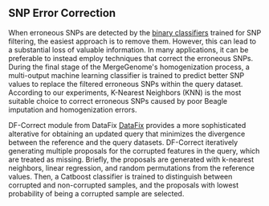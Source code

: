 ## SNP Error Correction

When erroneous SNPs are detected by the [binary classifiers](https://github.com/AI-sandbox/merge-vcf-files/blob/main/readmes/README_6_ml_source_classifiers_for_snp_filtering.md) trained for SNP filtering, the easiest approach is to remove them. However, this can lead to a substantial loss of valuable information. In many applications, it can be preferable to instead employ techniques that correct the erroneous SNPs. During the final stage of the MergeGenome's homogenization process, a multi-output machine learning classifier is trained to predict better SNP values to replace the filtered erroneous SNPs within the query dataset. According to our experiments, K-Nearest Neighbors (KNN) is the most suitable choice to correct erroneous SNPs caused by poor Beagle imputation and homogenization errors.

DF-Correct module from DataFix [DataFix](https://github.com/AI-sandbox/Datafix) provides a more sophisticated alterative for obtaining an updated query that minimizes the divergence between the reference and the query datasets. DF-Correct iteratively generating multiple proposals for the corrupted features in the query, which are treated as missing. Briefly, the proposals are generated with k-nearest neighbors, linear regression, and random permutations from the reference values. Then, a Catboost classifier is trained to distinguish between corrupted and non-corrupted samples, and the proposals with lowest probability of being a corrupted sample are selected.